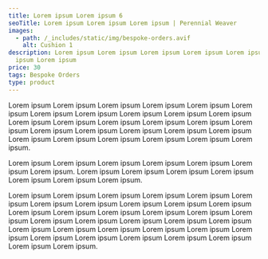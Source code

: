 ```yaml
---
title: Lorem ipsum Lorem ipsum 6
seoTitle: Lorem ipsum Lorem ipsum Lorem ipsum | Perennial Weaver
images:
  - path: /_includes/static/img/bespoke-orders.avif
    alt: Cushion 1
description: Lorem ipsum Lorem ipsum Lorem ipsum Lorem ipsum Lorem ipsum Lorem
  ipsum Lorem ipsum
price: 30
tags: Bespoke Orders
type: product
---
```

Lorem ipsum Lorem ipsum Lorem ipsum Lorem ipsum Lorem ipsum Lorem ipsum Lorem ipsum Lorem ipsum Lorem ipsum Lorem ipsum Lorem ipsum Lorem ipsum Lorem ipsum Lorem ipsum Lorem ipsum Lorem ipsum Lorem ipsum Lorem ipsum Lorem ipsum Lorem ipsum Lorem ipsum Lorem ipsum Lorem ipsum Lorem ipsum Lorem ipsum Lorem ipsum Lorem ipsum Lorem ipsum.

Lorem ipsum Lorem ipsum Lorem ipsum Lorem ipsum Lorem ipsum Lorem ipsum Lorem ipsum. Lorem ipsum Lorem ipsum Lorem ipsum Lorem ipsum Lorem ipsum Lorem ipsum Lorem ipsum.

Lorem ipsum Lorem ipsum Lorem ipsum Lorem ipsum Lorem ipsum Lorem ipsum Lorem ipsum Lorem ipsum Lorem ipsum Lorem ipsum Lorem ipsum Lorem ipsum Lorem ipsum Lorem ipsum Lorem ipsum Lorem ipsum Lorem ipsum Lorem ipsum Lorem ipsum Lorem ipsum Lorem ipsum Lorem ipsum Lorem ipsum Lorem ipsum Lorem ipsum Lorem ipsum Lorem ipsum Lorem ipsum Lorem ipsum Lorem ipsum Lorem ipsum Lorem ipsum Lorem ipsum Lorem ipsum Lorem ipsum.
